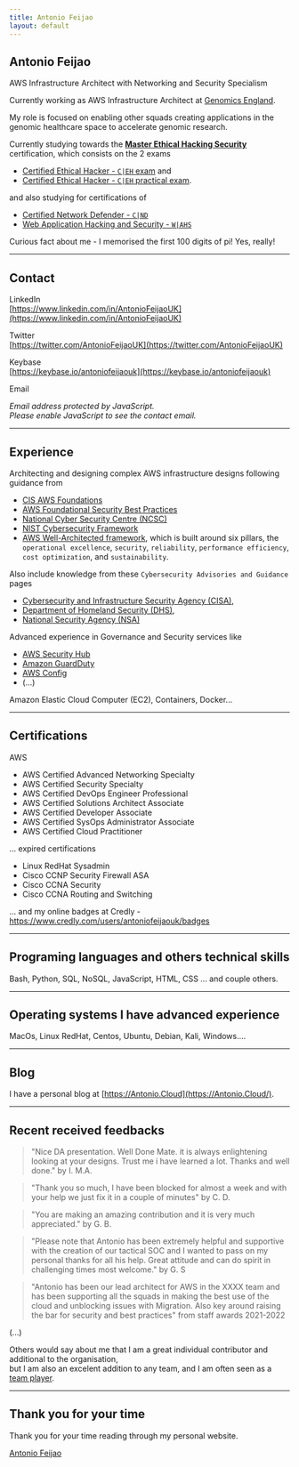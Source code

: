 ```yaml
---
title: Antonio Feijao
layout: default
---
```


## Antonio Feijao

AWS Infrastructure Architect with Networking and Security Specialism

Currently working as AWS Infrastructure Architect at [Genomics England](https://www.genomicsengland.co.uk/).

My role is focused on enabling other squads creating applications in the genomic healthcare space to accelerate genomic research.

Currently studying towards the **[Master Ethical Hacking Security](https://www.eccouncil.org/programs/certified-ethical-hacker-ceh-master/)** certification, which consists on the 2 exams
* [Certified Ethical Hacker - `C|EH` exam](https://www.eccouncil.org/programs/certified-ethical-hacker-ceh/) and
* [Certified Ethical Hacker - `C|EH` practical exam](https://www.eccouncil.org/programs/certified-ethical-hacker-ceh-master/).

and also studying for certifications of
* [Certified Network Defender - `C|ND`](https://www.eccouncil.org/programs/certified-network-security-course/)
* [Web Application Hacking and Security - `W|AHS`](https://iclass.eccouncil.org/web-application-hacking-and-security/)

Curious fact about me - I memorised the first 100 digits of pi! Yes, really!

----

## Contact

LinkedIn  
[https://www.linkedin.com/in/AntonioFeijaoUK](https://www.linkedin.com/in/AntonioFeijaoUK)

Twitter  
[https://twitter.com/AntonioFeijaoUK](https://twitter.com/AntonioFeijaoUK)

Keybase  
[https://keybase.io/antoniofeijaouk](https://keybase.io/antoniofeijaouk)
 
Email
<div id="emailHERE"></div>

<script TYPE="text/javascript">
    <!-- 
    // protected email script by Joe Maller
    // JavaScripts available at http://www.joemaller.com
    // this script is free to use and distribute
    // but please credit me and/or link to my site

    emailE='gmail.com'
    emailE=('antoniofeijao' + '@' + emailE)
    //document.write('<A href="mailto:' + emailE + '">' + emailE + '</a>');

    var myDiv = document.getElementById("emailHERE");
    myDiv.innerHTML = ('<A href="mailto:' + emailE + '">' + emailE + '</a>');

     //-->
</script>
<noscript>
    <em>Email address protected by JavaScript.<BR>
    Please enable JavaScript to see the contact email.</em>
</noscript>


----

## Experience

Architecting and designing complex AWS infrastructure designs following guidance from
  * [CIS AWS Foundations](https://docs.aws.amazon.com/securityhub/latest/userguide/securityhub-cis-controls.html)
  * [AWS Foundational Security Best Practices](https://docs.aws.amazon.com/securityhub/latest/userguide/securityhub-standards-fsbp-controls.html)
  * [National Cyber Security Centre (NCSC)](https://www.ncsc.gov.uk/section/advice-guidance/all-topics)
  * [NIST Cybersecurity Framework](https://www.nist.gov/cyberframework/framework) 
  * [AWS Well-Architected framework](https://aws.amazon.com/architecture/well-architected/), which is built around six pillars, the `operational excellence`, `security`, `reliability`, `performance efficiency`, `cost optimization`, and `sustainability`.

Also include knowledge from these `Cybersecurity Advisories and Guidance` pages
  * [Cybersecurity and Infrastructure Security Agency (CISA)](https://www.cisa.gov/cybersecurity),
  * [Department of Homeland Security (DHS)](https://www.dhs.gov/topic/cybersecurity),
  * [National Security Agency (NSA)](https://www.nsa.gov/Press-Room/Cybersecurity-Advisories-Guidance/)

Advanced experience in Governance and Security services like
  * [AWS Security Hub](https://aws.amazon.com/security-hub/)
  * [Amazon GuardDuty](https://aws.amazon.com/guardduty/)
  * [AWS Config](https://aws.amazon.com/config/)
  * (...)

Amazon Elastic Cloud Computer (EC2), Containers, Docker...

----

## Certifications

AWS
  * AWS Certified Advanced Networking Specialty
  * AWS Certified Security Specialty
  * AWS Certified DevOps Engineer Professional
  * AWS Certified Solutions Architect Associate
  * AWS Certified Developer Associate
  * AWS Certified SysOps Administrator Associate
  * AWS Certified Cloud Practitioner

... expired certifications
  * Linux RedHat Sysadmin
  * Cisco CCNP Security Firewall ASA
  * Cisco CCNA Security
  * Cisco CCNA Routing and Switching

... and my online badges at Credly - <https://www.credly.com/users/antoniofeijaouk/badges>

----

## Programing languages and others technical skills

Bash, Python, SQL, NoSQL, JavaScript, HTML, CSS ... and couple others.

----

## Operating systems I have advanced experience

MacOs, Linux RedHat, Centos, Ubuntu, Debian, Kali, Windows....

----

## Blog

I have a personal blog at [https://Antonio.Cloud](https://Antonio.Cloud/).

----

## Recent received feedbacks

> "Nice DA presentation. Well Done Mate.
> it is always enlightening looking at your designs. Trust me i have learned a lot. Thanks and well done."
> by I. M.A.

> "Thank you so much, I have been blocked for almost a week and with your help we just fix it in a couple of minutes"
> by C. D.
    
> "You are making an amazing contribution and it is very much appreciated."
> by G. B.

> "Please note that Antonio has been extremely helpful and supportive with the creation of our tactical SOC and I wanted to pass on my personal thanks for all his help. Great attitude and can do spirit in challenging times most welcome."
> by  G. S

 > "Antonio has been our lead architect for AWS in the XXXX team and has been supporting all the squads in making the best use of the cloud and unblocking issues with Migration. Also key around raising the bar for security and best practices"
 > from staff awards 2021-2022

(...)
 
Others would say about me that I am a great individual contributor and additional to the organisation,  
but I am also an excelent addition to any team, and I am often seen as a [team player](https://uk.indeed.com/career-advice/career-development/team-player).

----

## Thank you for your time

Thank you for your time reading through my personal website.

[Antonio Feijao](https://antoniofeijao.com/)
